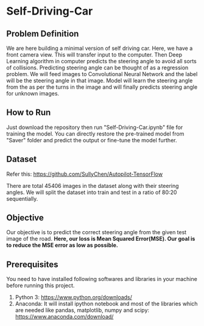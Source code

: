 # Self-Driving-Car
## Problem Definition
We are here building a minimal version of self driving car. Here, we have a front camera view. This will transfer input to the computer. Then Deep Learning algorithm in computer predicts the steering angle to avoid all sorts of collisions. Predicting steering angle can be thought of as a regression problem. We will feed images to Convolutional Neural Network and the label will be the steering angle in that image. Model will learn the steering angle from the as per the turns in the image and will finally predicts steering angle for unknown images.
## How to Run
Just download the repository then run "Self-Driving-Car.ipynb" file for training the model. You can directly restore the pre-trained model from "Saver" folder and predict the output or fine-tune the model further.
## Dataset
Refer this: https://github.com/SullyChen/Autopilot-TensorFlow

There are total 45406 images in the dataset along with their steering angles. We will split the dataset into train and test in a ratio of 80:20 sequentially.
## Objective
Our objective is to predict the correct steering angle from the given test image of the road.
__Here, our loss is Mean Squared Error(MSE). Our goal is to reduce the MSE error as low as possible.__
## Prerequisites
You need to have installed following softwares and libraries in your machine before running this project.
1. Python 3: https://www.python.org/downloads/
2. Anaconda: It will install ipython notebook and most of the libraries which are needed like  pandas, matplotlib, numpy and scipy: https://www.anaconda.com/download/

